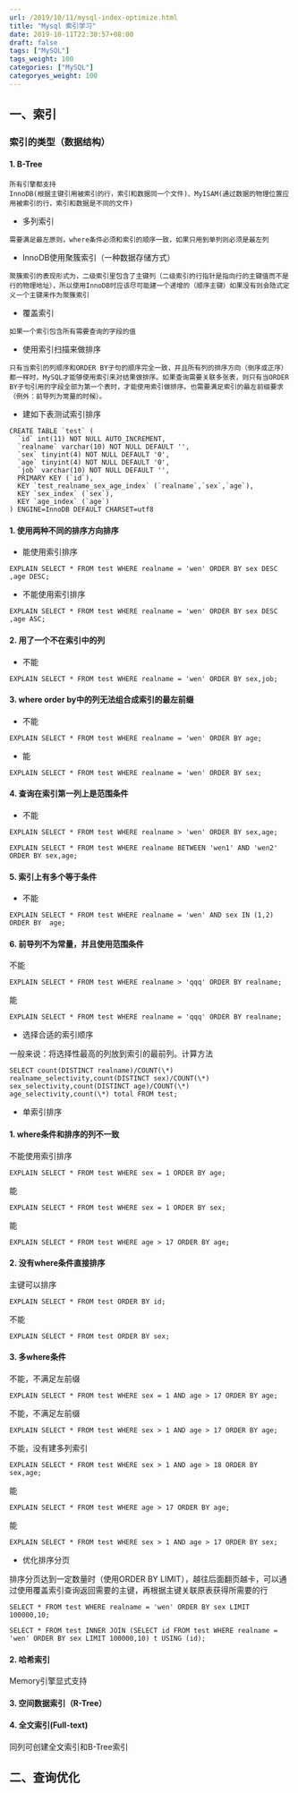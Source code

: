```yaml
---
url: /2019/10/11/mysql-index-optimize.html
title: "Mysql 索引学习"
date: 2019-10-11T22:30:57+08:00
draft: false
tags: ["MySQL"]
tags_weight: 100
categories: ["MySQL"]
categoryes_weight: 100
---
```


## 一、索引
### 索引的类型（数据结构）
#### 1. B-Tree
```
所有引擎都支持
InnoDB(根据主键引用被索引的行，索引和数据同一个文件)、MyISAM(通过数据的物理位置应用被索引的行，索引和数据是不同的文件)
```
- 多列索引
```
需要满足最左原则，where条件必须和索引的顺序一致，如果只用到单列则必须是最左列
```

- InnoDB使用聚簇索引（一种数据存储方式）
```
聚簇索引的表现形式为，二级索引里包含了主键列（二级索引的行指针是指向行的主键值而不是行的物理地址），所以使用InnoDB时应该尽可能建一个递增的（顺序主键）如果没有则会隐式定义一个主键来作为聚簇索引
```

- 覆盖索引
```
如果一个索引包含所有需要查询的字段的值
```

- 使用索引扫描来做排序
```
只有当索引的列顺序和ORDER BY子句的顺序完全一致，并且所有列的排序方向（倒序或正序）都一样时，MySQL才能够使用索引来对结果做排序。如果查询需要关联多张表，则只有当ORDER BY子句引用的字段全部为第一个表时，才能使用索引做排序。也需要满足索引的最左前缀要求（例外：前导列为常量的时候）。
```

- 建如下表测试索引排序
```mysql
CREATE TABLE `test` (
  `id` int(11) NOT NULL AUTO_INCREMENT,
  `realname` varchar(10) NOT NULL DEFAULT '',
  `sex` tinyint(4) NOT NULL DEFAULT '0',
  `age` tinyint(4) NOT NULL DEFAULT '0',
  `job` varchar(10) NOT NULL DEFAULT '',
  PRIMARY KEY (`id`),
  KEY `test_realname_sex_age_index` (`realname`,`sex`,`age`),
  KEY `sex_index` (`sex`),
  KEY `age_index` (`age`)
) ENGINE=InnoDB DEFAULT CHARSET=utf8
```
#### 1. 使用两种不同的排序方向排序

- 能使用索引排序
```mysql
EXPLAIN SELECT * FROM test WHERE realname = 'wen' ORDER BY sex DESC ,age DESC;
```

- 不能使用索引排序
```mysql
EXPLAIN SELECT * FROM test WHERE realname = 'wen' ORDER BY sex DESC ,age ASC;
```
#### 2. 用了一个不在索引中的列

- 不能
```mysql
EXPLAIN SELECT * FROM test WHERE realname = 'wen' ORDER BY sex,job;
```
#### 3. where order by中的列无法组合成索引的最左前缀

- 不能
```mysql
EXPLAIN SELECT * FROM test WHERE realname = 'wen' ORDER BY age;
```
- 能
```mysql
EXPLAIN SELECT * FROM test WHERE realname = 'wen' ORDER BY sex;
```
#### 4. 查询在索引第一列上是范围条件

- 不能
```mysql
EXPLAIN SELECT * FROM test WHERE realname > 'wen' ORDER BY sex,age;

EXPLAIN SELECT * FROM test WHERE realname BETWEEN 'wen1' AND 'wen2' ORDER BY sex,age;
```
#### 5. 索引上有多个等于条件

- 不能
```
EXPLAIN SELECT * FROM test WHERE realname = 'wen' AND sex IN (1,2) ORDER BY  age;
```
#### 6. 前导列不为常量，并且使用范围条件

不能
```mysql
EXPLAIN SELECT * FROM test WHERE realname > 'qqq' ORDER BY realname;
```

能
```mysql
EXPLAIN SELECT * FROM test WHERE realname = 'qqq' ORDER BY realname;
```
- 选择合适的索引顺序

一般来说：将选择性最高的列放到索引的最前列。计算方法
```mysql
SELECT count(DISTINCT realname)/COUNT(\*) realname_selectivity,count(DISTINCT sex)/COUNT(\*) sex_selectivity,count(DISTINCT age)/COUNT(\*) age_selectivity,count(\*) total FROM test;
```

- 单索引排序

#### 1. where条件和排序的列不一致

不能使用索引排序 
```mysql
EXPLAIN SELECT * FROM test WHERE sex = 1 ORDER BY age;
```
能 
```mysql
EXPLAIN SELECT * FROM test WHERE sex = 1 ORDER BY sex;
```
能 
```mysql
EXPLAIN SELECT * FROM test WHERE age > 17 ORDER BY age;
```
#### 2. 没有where条件直接排序

主键可以排序 
```mysql
EXPLAIN SELECT * FROM test ORDER BY id;
```
不能 
```mysql
EXPLAIN SELECT * FROM test ORDER BY sex;
```
#### 3. 多where条件

不能，不满足左前缀 
```mysql
EXPLAIN SELECT * FROM test WHERE sex = 1 AND age > 17 ORDER BY age;
```
不能，不满足左前缀 
```mysql
EXPLAIN SELECT * FROM test WHERE sex > 1 AND age > 17 ORDER BY age;
```

不能，没有建多列索引 
```mysql
EXPLAIN SELECT * FROM test WHERE sex > 1 AND age > 18 ORDER BY sex,age;
```

能 
```mysql
EXPLAIN SELECT * FROM test WHERE age > 17 ORDER BY age;
```

能 
```mysql
EXPLAIN SELECT * FROM test WHERE sex > 1 AND age > 17 ORDER BY sex;
```
- 优化排序分页

排序分页达到一定数量时（使用ORDER BY LIMIT），越往后面翻页越卡，可以通过使用覆盖索引查询返回需要的主键，再根据主键关联原表获得所需要的行
```mysql
SELECT * FROM test WHERE realname = 'wen' ORDER BY sex LIMIT 100000,10;

SELECT * FROM test INNER JOIN (SELECT id FROM test WHERE realname = 'wen' ORDER BY sex LIMIT 100000,10) t USING (id);
```

#### 2. 哈希索引
Memory引擎显式支持

#### 3. 空间数据索引（R-Tree）

#### 4. 全文索引(Full-text)
同列可创建全文索引和B-Tree索引

## 二、查询优化
